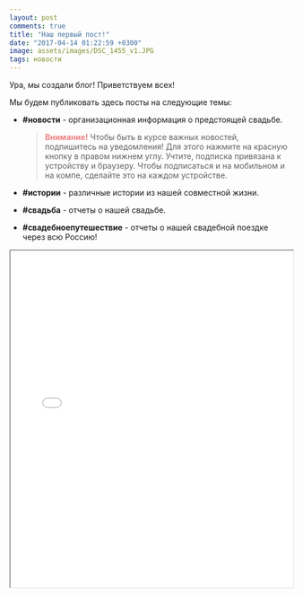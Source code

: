 ```yaml
---
layout: post
comments: true
title: "Наш первый пост!"
date: "2017-04-14 01:22:59 +0300"
image: assets/images/DSC_1455_v1.JPG
tags: новости
---
```


Ура, мы создали блог! Приветствуем всех!

Мы будем публиковать здесь посты на следующие темы:
* **#новости** - организационная информация о предстоящей свадьбе.
  > <strong style="color: lightcoral">Внимание!</strong> Чтобы быть в курсе важных новостей, подпишитесь на уведомления! Для этого нажмите на красную кнопку в правом нижнем углу. Учтите, подписка привязана к устройству и браузеру. Чтобы подписаться и на мобильном и на компе, сделайте это на каждом устройстве.

* **#истории** - различные истории из нашей совместной жизни.
* **#свадьба** - отчеты о нашей свадьбе.
* **#свадебноепутешествие** - отчеты о нашей свадебной поездке через всю Россию!

<iframe src="/dancing_man.html" width="100%" height="600px" allowfullscreen="allowfullscreen"></iframe>
